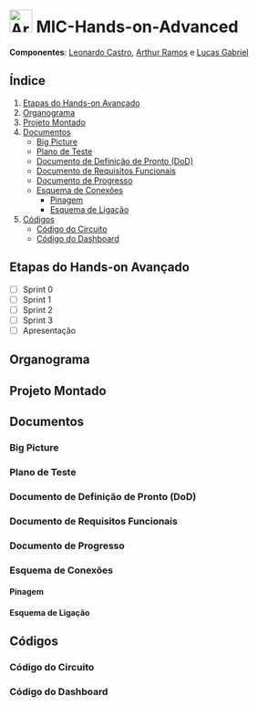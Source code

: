 # <img src="https://upload.wikimedia.org/wikipedia/commons/8/87/Arduino_Logo.svg" alt="Arduino Logo" width="40"> MIC-Hands-on-Advanced 

**Componentes**: [Leonardo Castro](https://github.com/thetwelvedev), [Arthur Ramos](https://github.com/ArthurRamos26) e [Lucas Gabriel](https://github.com/lucasrocha777)

## Índice
1. [Etapas do Hands-on Avançado](#etapas-do-hands-on-avançado)
2. [Organograma](#organograma)
3. [Projeto Montado](#projeto-montado)
4. [Documentos](#documentos)
   - [Big Picture](#big-picture)
   - [Plano de Teste](#plano-de-teste)
   - [Documento de Definição de Pronto (DoD)](#documento-de-definição-de-pronto-dod)
   - [Documento de Requisitos Funcionais](#documento-de-requisitos-funcionais)
   - [Documento de Progresso](#documento-de-progresso)
   - [Esquema de Conexões](#esquema-de-conexões)
     - [Pinagem](#pinagem)
     - [Esquema de Ligação](#esquema-de-ligação)
6. [Códigos](#códigos)
   - [Código do Circuito](#código-do-circuito)
   - [Código do Dashboard](#código-do-dashboard)

## Etapas do Hands-on Avançado

- [ ] Sprint 0
- [ ] Sprint 1
- [ ] Sprint 2
- [ ] Sprint 3
- [ ] Apresentação

## Organograma

## Projeto Montado

## Documentos

### Big Picture

### Plano de Teste

### Documento de Definição de Pronto (DoD)

### Documento de Requisitos Funcionais

### Documento de Progresso

### Esquema de Conexões

#### Pinagem
<!--
| **Componente**                         | **Pino ESP32** | **Descrição**               |
|----------------------------------------|--------------|---------------------------|
|  |  |  |
-->
#### Esquema de Ligação

## Códigos

### Código do Circuito

### Código do Dashboard
